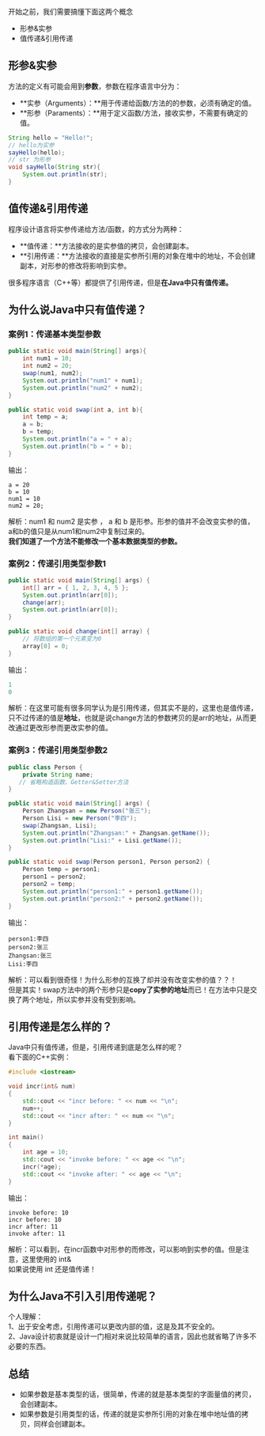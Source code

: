 开始之前，我们需要搞懂下面这两个概念

- 形参&实参
- 值传递&引用传递
<a name="Hs4lR"></a>
## 形参&实参
方法的定义有可能会用到**参数**，参数在程序语言中分为：

- **实参（Arguments）：**用于传递给函数/方法的的参数，必须有确定的值。
- **形参（Paraments）：**用于定义函数/方法，接收实参，不需要有确定的值。
```java
String hello = "Hello!";
// hello为实参
sayHello(hello);
// str 为形参
void sayHello(String str){
    System.out.println(str);
}
```
<a name="oCKJs"></a>
## 值传递&引用传递
程序设计语言将实参传递给方法/函数，的方式分为两种：

- **值传递：**方法接收的是实参值的拷贝，会创建副本。
- **引用传递：**方法接收的直接是实参所引用的对象在堆中的地址，不会创建副本，对形参的修改将影响到实参。

很多程序语言（C++等）都提供了引用传递，但是**在Java中只有值传递。**
<a name="jQTcx"></a>
## 为什么说Java中只有值传递？
<a name="sUTpU"></a>
### 案例1：传递基本类型参数
```java
public static void main(String[] args){
    int num1 = 10;
    int num2 = 20;
    swap(num1, num2);
    System.out.println("num1" + num1);
    System.out.println("num2" + num2);
}

public static void swap(int a, int b){
    int temp = a;
    a = b;
    b = temp;
    System.out.println("a = " + a);
    System.out.println("b = " + b);
}
```
输出：
```
a = 20
b = 10
num1 = 10
num2 = 20;
```
解析：num1 和 num2 是实参 ， a 和 b 是形参。形参的值并不会改变实参的值，a和b的值只是从num1和num2中复制过来的。<br />**我们知道了一个方法不能修改一个基本数据类型的参数。**
<a name="cmgqz"></a>
### 案例2：传递引用类型参数1
```java
public static void main(String[] args) {
    int[] arr = { 1, 2, 3, 4, 5 };
    System.out.println(arr[0]);
    change(arr);
    System.out.println(arr[0]);
}

public static void change(int[] array) {
    // 将数组的第一个元素变为0
    array[0] = 0;
}
```
输出：
```java
1
0
```
解析：在这里可能有很多同学认为是引用传递，但其实不是的，这里也是值传递，只不过传递的值是**地址**，也就是说change方法的参数拷贝的是arr的地址，从而更改通过更改形参而更改实参的值。
<a name="J3cP3"></a>
### 案例3：传递引用类型参数2
```java
public class Person {
    private String name;
   // 省略构造函数、Getter&Setter方法
}

public static void main(String[] args) {
    Person Zhangsan = new Person("张三");
    Person Lisi = new Person("李四");
    swap(Zhangsan, Lisi);
    System.out.println("Zhangsan:" + Zhangsan.getName());
    System.out.println("Lisi:" + Lisi.getName());
}

public static void swap(Person person1, Person person2) {
    Person temp = person1;
    person1 = person2;
    person2 = temp;
    System.out.println("person1:" + person1.getName());
    System.out.println("person2:" + person2.getName());
}
```
输出：
```
person1:李四
person2:张三
Zhangsan:张三
Lisi:李四
```
解析：可以看到很奇怪！为什么形参的互换了却并没有改变实参的值？？！<br />但是其实！swap方法中的两个形参只是**copy了实参的地址**而已！在方法中只是交换了两个地址，所以实参并没有受到影响。
<a name="zn90o"></a>
## 引用传递是怎么样的？
Java中只有值传递，但是，引用传递到底是怎么样的呢？<br />看下面的C++实例：
```cpp
#include <iostream>

void incr(int& num)
{
    std::cout << "incr before: " << num << "\n";
    num++;
    std::cout << "incr after: " << num << "\n";
}

int main()
{
    int age = 10;
    std::cout << "invoke before: " << age << "\n";
    incr(*age);
    std::cout << "invoke after: " << age << "\n";
}
```
输出：
```
invoke before: 10
incr before: 10
incr after: 11
invoke after: 11
```
解析：可以看到，在incr函数中对形参的而修改，可以影响到实参的值。但是注意，这里使用的 int&<br />如果说使用 int 还是值传递！
<a name="HwefA"></a>
## 为什么Java不引入引用传递呢？
个人理解：<br />1、出于安全考虑，引用传递可以更改内部的值，这是及其不安全的。<br />2、Java设计初衷就是设计一门相对来说比较简单的语言，因此也就省略了许多不必要的东西。
<a name="yYLXR"></a>
## 总结

- 如果参数是基本类型的话，很简单，传递的就是基本类型的字面量值的拷贝，会创建副本。
- 如果参数是引用类型的话，传递的就是实参所引用的对象在堆中地址值的拷贝，同样会创建副本。
